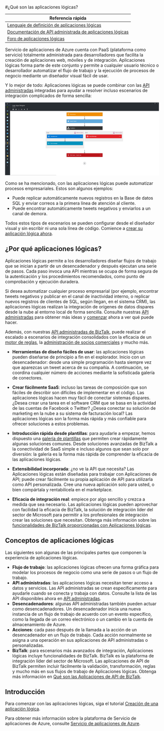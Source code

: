 <properties 
	pageTitle="¿Qué son las aplicaciones lógicas?" 
	description="Obtenga más información acerca de las Aplicaciones lógicas del Servicio de aplicaciones" 
	authors="kevinlam1" 
	manager="dwrede" 
	editor="" 
	services="app-service\logic" 
	documentationCenter=""/>

<tags
	ms.service="app-service-logic"
	ms.workload="na"
	ms.tgt_pltfrm="na"
	ms.devlang="na"
	ms.topic="hero-article" 
	ms.date="03/01/2016"
	ms.author="klam"/>

#¿Qué son las aplicaciones lógicas?

| Referencia rápida |
| --------------- |
| [Lenguaje de definición de aplicaciones lógicas](https://msdn.microsoft.com/library/azure/mt643789.aspx) |
| [Documentación de API administrada de aplicaciones lógicas](https://azure.microsoft.com/documentation/articles/apis-list) |
| [Foro de aplicaciones lógicas](https://social.msdn.microsoft.com/Forums/home?forum=azurelogicapps) |

Servicio de aplicaciones de Azure cuenta con PaaS (plataforma como servicio) totalmente administrada para desarrolladores que facilita la creación de aplicaciones web, móviles y de integración. Aplicaciones lógicas forma parte de este conjunto y permite a cualquier usuario técnico o desarrollador automatizar el flujo de trabajo y la ejecución de procesos de negocio mediante un diseñador visual fácil de usar.

Y lo mejor de todo: Aplicaciones lógicas se puede combinar con las [API administradas][managedapis] integradas para ayudar a resolver incluso escenarios de integración complicados de forma sencilla:

![Diseñador de aplicación de flujo](./media/app-service-logic-what-are-logic-apps/LogicAppCapture2.png)

Como se ha mencionado, con las aplicaciones lógicas puede automatizar procesos empresariales. Estos son algunos ejemplos:
 
* Puede replicar automáticamente nuevos registros en la Base de datos SQL y enviar correos a la primera línea de atención al cliente.   
* Puede encontrar automáticamente tweets negativos y enviarlos a un canal de demora.

Todos estos tipos de escenarios se pueden configurar desde el diseñador visual y sin escribir ni una sola línea de código. Comience a [crear su aplicación lógica ahora][create].

## ¿Por qué aplicaciones lógicas?

Aplicaciones lógicas permite a los desarrolladores diseñar flujos de trabajo que se inician a partir de un desencadenador y después ejecutan una serie de pasos. Cada paso invoca una API mientras se ocupa de forma segura de la autenticación y los procedimientos recomendados, como punto de comprobación y ejecución duradera.

Si desea automatizar cualquier proceso empresarial (por ejemplo, encontrar tweets negativos y publicar en el canal de inactividad interno, o replicar nuevos registros de clientes de SQL, según llegan, en el sistema CRM), las aplicaciones lógicas realizan la integración de orígenes de datos dispares desde la nube al entorno local de forma sencilla. Consulte nuestras [API administradas][managedapis] para obtener más ideas y [comenzar][create] ahora a ver qué puede hacer.

Además, con nuestras [API administradas de BizTalk][biztalk], puede realizar el escalado a escenarios de integración consolidados con la eficacia de un [motor de reglas][rules], la [administración de socios comerciales][tpm] y mucho más.

- **Herramientas de diseño fáciles de usar**: las aplicaciones lógicas pueden diseñarse de principio a fin en el explorador. Inicio con un desencadenador: desde una simple programación hasta siempre vez que aparezcas un tweet acerca de su compañía. A continuación, se coordina cualquier número de acciones mediante la sofisticada galería de conectores.

- **Crear fácilmente SaaS**: incluso las tareas de composición que son fáciles de describir son difíciles de implementar en el código. Las aplicaciones lógicas hacen muy fácil de conectar sistemas dispares. ¿Desea crear una tarea en el software CRM que se basa en la actividad de las cuentas de Facebook o Twitter? ¿Desea conectar su solución de marketing en la nube a su sistema de facturación local? Las aplicaciones lógicas son la forma más rápida y más confiable para ofrecer soluciones a estos problemas.

- **Introducción rápida desde plantillas**: para ayudarle a empezar, hemos dispuesto una [galería de plantillas][templates] que permiten crear rápidamente algunas soluciones comunes. Desde soluciones avanzadas de BizTalk a la conectividad de SaaS simple e incluso algunos que sean solo por diversión: la galería es la forma más rápida de comprender la eficacia de las aplicaciones lógicas.

- **Extensibilidad incorporada**: ¿no ve la API que necesita? Las Aplicaciones lógicas están diseñadas para trabajar con Aplicaciones de API; puede crear fácilmente su propia aplicación de API para utilizarla como API personalizada. Cree una nueva aplicación solo para usted, o bien compártala y rentabilícela en el marketplace.

- **Eficacia de integración real**: empiece por algo sencillo y crezca a medida que sea necesario. Las aplicaciones lógicas pueden aprovechar con facilidad la eficacia de BizTalk, la solución de integración líder del sector de Microsoft para permitir a los profesionales de integración crear las soluciones que necesitan. Obtenga más información sobre las [funcionalidades de BizTalk proporcionadas con Aplicaciones lógicas][biztalk].

## Conceptos de aplicaciones lógicas

Las siguientes son algunas de las principales partes que componen la experiencia de aplicaciones lógicas.

- **Flujo de trabajo**: las aplicaciones lógicas ofrecen una forma gráfica para modelar los procesos de negocio como una serie de pasos o un flujo de trabajo.
- **API administradas**: las aplicaciones lógicas necesitan tener acceso a datos y servicios. Las API administradas se crean específicamente para ayudarle cuando se conecta y trabaja con datos. Consulte la lista de las API disponibles ahora en [API administradas][managedapis].
- **Desencadenadores**: algunas API administradas también pueden actuar como desencadenadores. Un desencadenador inicia una nueva instancia de un flujo de trabajo de acuerdo con un evento específico, como la llegada de un correo electrónico o un cambio en la cuenta de almacenamiento de Azure.
-  **Acciones**: cada paso después de la llamada a la acción de un desencadenador en un flujo de trabajo. Cada acción normalmente se asigna a una operación en sus aplicaciones de API administradas o personalizadas.
- **BizTalk**: para escenarios más avanzados de integración, Aplicaciones lógicas incluye funcionalidades de BizTalk. BizTalk es la plataforma de integración líder del sector de Microsoft. Las aplicaciones de API de BizTalk permiten incluir fácilmente la validación, transformación, reglas y mucho más en sus flujos de trabajo de Aplicaciones lógicas. Obtenga más información en [Qué son las Aplicaciones de API de BizTalk][biztalk].

## Introducción

Para comenzar con las aplicaciones lógicas, siga el tutorial [Creación de una aplicación lógica][create].

Para obtener más información sobre la plataforma de Servicio de aplicaciones de Azure, consulte [Servicio de aplicaciones de Azure][appservice].

[biztalk]: app-service-logic-what-are-biztalk-api-apps.md
[appservice]: ../app-service/app-service-value-prop-what-is.md
[create]: app-service-logic-create-a-logic-app.md
[managedapis]: ../connectors/apis-list.md
[tpm]: app-service-logic-create-a-trading-partner-agreement.md
[rules]: app-service-logic-use-biztalk-rules.md
[templates]: app-service-logic-use-logic-app-templates.md

<!---HONumber=AcomDC_0309_2016-->